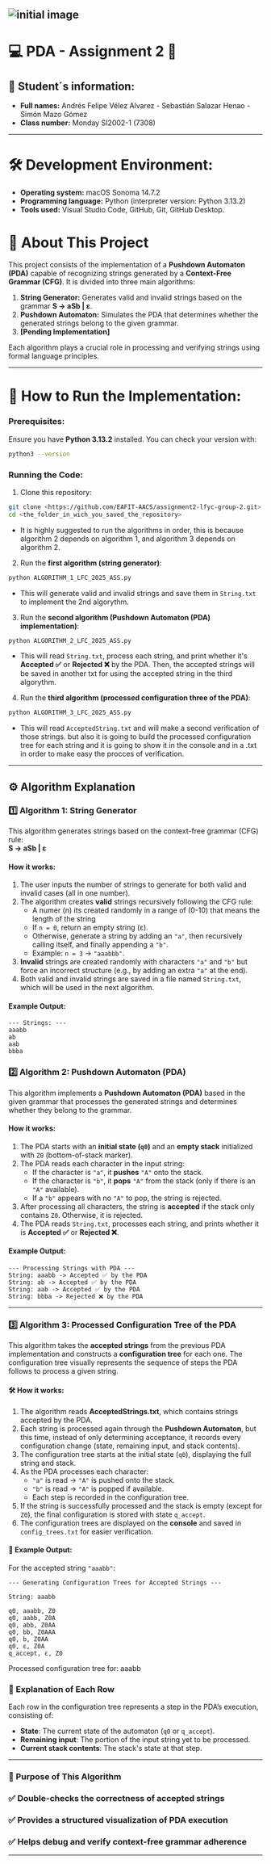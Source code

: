 ![initial image](images/image.webp)
-----------------------------
# 💻 PDA - Assignment 2 👾
## 📌 Student´s information:
- **Full names:** Andrés Felipe Vélez Alvarez - Sebastián Salazar Henao - Simón Mazo Gómez
- **Class number:** Monday SI2002-1 (7308)
------------------------------
# 🛠️ Development Environment:
- **Operating system:** macOS Sonoma 14.7.2
- **Programming language:** Python (interpreter version: Python 3.13.2)
- **Tools used:** Visual Studio Code, GitHub, Git, GitHub Desktop.

# 📖 About This Project

This project consists of the implementation of a **Pushdown Automaton (PDA)** capable of recognizing strings generated by a **Context-Free Grammar (CFG)**. It is divided into three main algorithms:

1. **String Generator:** Generates valid and invalid strings based on the grammar **S → aSb | ε**.
2. **Pushdown Automaton:** Simulates the PDA that determines whether the generated strings belong to the given grammar.
3. **[Pending Implementation]**

Each algorithm plays a crucial role in processing and verifying strings using formal language principles.

------------------------------
# 🚀 How to Run the Implementation:
### Prerequisites:
Ensure you have **Python 3.13.2** installed. You can check your version with:
```sh
python3 --version
```

### Running the Code:
1. Clone this repository:
```sh
git clone <https://github.com/EAFIT-AACS/assignment2-lfyc-group-2.git>
cd <the_folder_in_wich_you_saved_the_repository>
```

- It is highly suggested to run the algorithms in order, this is because algorithm 2 depends on algorithm 1, and algorithm 3 depends on algorithm 2.

2. Run the **first algorithm (string generator)**:
```sh
python ALGORITHM_1_LFC_2025_ASS.py
```
   - This will generate valid and invalid strings and save them in `String.txt` to implement the 2nd algorythm.

3. Run the **second algorithm (Pushdown Automaton (PDA) implementation)**:
```sh
python ALGORITHM_2_LFC_2025_ASS.py
```
   - This will read `String.txt`, process each string, and print whether it's **Accepted ✅** or **Rejected ❌** by the PDA. Then, the accepted strings will be saved in another txt for using the accepted string in the third algorythm.

4. Run the **third algorithm (processed configuration three of the PDA)**:
```sh
python ALGORITHM_3_LFC_2025_ASS.py
```
   - This will read `AcceptedString.txt` and will make a second verification of those strings. but also it is going to build the processed configuration tree for each string and it is going to show it in the console and in a .txt in order to make easy the procces of verification.
---
## ⚙️ Algorithm Explanation  

### 1️⃣ **Algorithm 1: String Generator**  
This algorithm generates strings based on the context-free grammar (CFG) rule:  
**S → aSb | ε**  

#### How it works:  
1. The user inputs the number of strings to generate for both valid and invalid cases (all in one number).  
2. The algorithm creates **valid** strings recursively following the CFG rule:  
   - A numer (n) its created randomly in a range of (0-10) that means the length of the string
   - If `n = 0`, return an empty string (ε).  
   - Otherwise, generate a string by adding an `"a"`, then recursively calling itself, and finally appending a `"b"`.  
   - Example: `n = 3` → `"aaabbb"`.  
3. **Invalid** strings are created randomly with characters `"a"` and `"b"` but force an incorrect structure (e.g., by adding an extra `"a"` at the end).  
4. Both valid and invalid strings are saved in a file named `String.txt`, which will be used in the next algorithm.  

#### Example Output:  
```plaintext
--- Strings: ---
aaabb
ab
aab
bbba
```  

### 2️⃣ **Algorithm 2: Pushdown Automaton (PDA)**  
This algorithm implements a **Pushdown Automaton (PDA)** based in the given grammar that processes the generated strings and determines whether they belong to the grammar.  

#### How it works:  
1. The PDA starts with an **initial state (`q0`)** and an **empty stack** initialized with `Z0` (bottom-of-stack marker).  
2. The PDA reads each character in the input string:  
   - If the character is `"a"`, it **pushes** `"A"` onto the stack.  
   - If the character is `"b"`, it **pops** `"A"` from the stack (only if there is an `"A"` available).  
   - If a `"b"` appears with no `"A"` to pop, the string is rejected.  
3. After processing all characters, the string is **accepted** if the stack only contains `Z0`. Otherwise, it is rejected.  
4. The PDA reads `String.txt`, processes each string, and prints whether it is **Accepted ✅** or **Rejected ❌**.  

#### Example Output:  
```plaintext
--- Processing Strings with PDA ---
String: aaabb -> Accepted ✅ by the PDA
String: ab -> Accepted ✅ by the PDA
String: aab -> Accepted ✅ by the PDA
String: bbba -> Rejected ❌ by the PDA
```  

---

### 3️⃣ **Algorithm 3: Processed Configuration Tree of the PDA**  
This algorithm takes the **accepted strings** from the previous PDA implementation and constructs a **configuration tree** for each one. The configuration tree visually represents the sequence of steps the PDA follows to process a given string.  

#### 🛠️ How it works:  
1. The algorithm reads **AcceptedStrings.txt**, which contains strings accepted by the PDA.  
2. Each string is processed again through the **Pushdown Automaton**, but this time, instead of only determining acceptance, it records every configuration change (state, remaining input, and stack contents).  
3. The configuration tree starts at the initial state (`q0`), displaying the full string and stack.  
4. As the PDA processes each character:  
   - `"a"` is read → `"A"` is pushed onto the stack.  
   - `"b"` is read → `"A"` is popped if available.  
   - Each step is recorded in the configuration tree.  
5. If the string is successfully processed and the stack is empty (except for `Z0`), the final configuration is stored with state `q_accept`.  
6. The configuration trees are displayed on the **console** and saved in `config_trees.txt` for easier verification.  

#### 📌 Example Output:  
For the accepted string `"aaabb"`:  

```plaintext
--- Generating Configuration Trees for Accepted Strings ---

String: aaabb

q0, aaabb, Z0  
q0, aabb, Z0A  
q0, abb, Z0AA  
q0, bb, Z0AAA  
q0, b, Z0AA  
q0, ε, Z0A  
q_accept, ε, Z0  
```

Processed configuration tree for: aaabb

### 📝 Explanation of Each Row  

Each row in the configuration tree represents a step in the PDA’s execution, consisting of:  

- **State**: The current state of the automaton (`q0` or `q_accept`).  
- **Remaining input**: The portion of the input string yet to be processed.  
- **Current stack contents**: The stack's state at that step.  

---

### 🎯 Purpose of This Algorithm  

### ✅ **Double-checks the correctness of accepted strings**  
### ✅ **Provides a structured visualization of PDA execution**  
### ✅ **Helps debug and verify context-free grammar adherence**  
---
